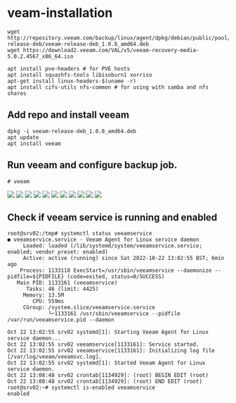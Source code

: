 # veam-installation

```
wget http://repository.veeam.com/backup/linux/agent/dpkg/debian/public/pool/veeam/v/veeam-release-deb/veeam-release-deb_1.0.8_amd64.deb
wget https://download2.veeam.com/VAL/v5/veeam-recovery-media-5.0.2.4567_x86_64.iso

apt install pve-headers # for PVE hosts
apt install squashfs-tools libisoburn1 xorriso
apt-get install linux-headers-$(uname -r)
apt install cifs-utils nfs-common # for using with samba and nfs shares
```
Add repo and install veeam
--------------------
```
dpkg -i veeam-release-deb_1.0.8_amd64.deb
apt update
apt install veeam
```

Run veeam and configure backup job.
------------------
```
# veeam
```

<img src="./veeam01.png">

<img src="./veeam02.png">

<img src="./veeam03.png">

<img src="./veeam04.png">

<img src="./veeam05.png">

<img src="./veeam06.png">

<img src="./veeam07.png">

<img src="./veeam08.png">

<img src="./veeam09.png">

<img src="./veeam10.png">

<img src="./veeam11.png">


Check if veeam service is running and enabled
---------------

```
root@srv02:/tmp# systemctl status veeamservice
● veeamservice.service - Veeam Agent for Linux service daemon
     Loaded: loaded (/lib/systemd/system/veeamservice.service; enabled; vendor preset: enabled)
     Active: active (running) since Sat 2022-10-22 13:02:55 BST; 6min ago
    Process: 1133118 ExecStart=/usr/sbin/veeamservice --daemonize --pidfile=${PIDFILE} (code=exited, status=0/SUCCESS)
   Main PID: 1133161 (veeamservice)
      Tasks: 46 (limit: 4425)
     Memory: 13.5M
        CPU: 559ms
     CGroup: /system.slice/veeamservice.service
             └─1133161 /usr/sbin/veeamservice --pidfile /var/run/veeamservice.pid --daemon

Oct 22 13:02:55 srv02 systemd[1]: Starting Veeam Agent for Linux service daemon...
Oct 22 13:02:55 srv02 veeamservice[1133161]: Service started.
Oct 22 13:02:55 srv02 veeamservice[1133161]: Initializing log file [/var/log/veeam/veeamsvc.log].
Oct 22 13:02:55 srv02 systemd[1]: Started Veeam Agent for Linux service daemon.
Oct 22 13:08:48 srv02 crontab[1134929]: (root) BEGIN EDIT (root)
Oct 22 13:08:48 srv02 crontab[1134929]: (root) END EDIT (root)
root@srv02:~# systemctl is-enabled veeamservice
enabled
```


